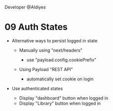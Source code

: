 Developer @Aldiyes

# 09 Auth States

- Alternative ways to persist logged in state

  - Manually using "next/headers"

    - use "payload.config.cookiePrefix"

  - Using Payload "REST API"

    - automatically set cookie on login

- Use authenticated states

  - Display "dashboard" button when logged in
  - Display "Library" button when logged in
